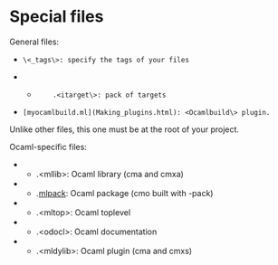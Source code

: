 # Special files
General files:

+     \<_tags\>: specify the tags of your files

+ 
    +         .<itarget\>: pack of targets

+     [myocamlbuild.ml](Making_plugins.html): <Ocamlbuild\> plugin.
 Unlike other files, this one must be at the root of your project.

Ocaml-specific files:

- 
    - .<mllib\>: Ocaml library \(cma and cmxa\)

- 
    - .[mlpack](Ocamlbuild_and_module_packs.html): Ocaml package
 \(cmo built with -pack\)

- 
    - .<mltop\>: Ocaml toplevel

- 
    - .<odocl\>: Ocaml documentation

- 
    - .<mldylib\>: Ocaml plugin \(cma and cmxs\)


